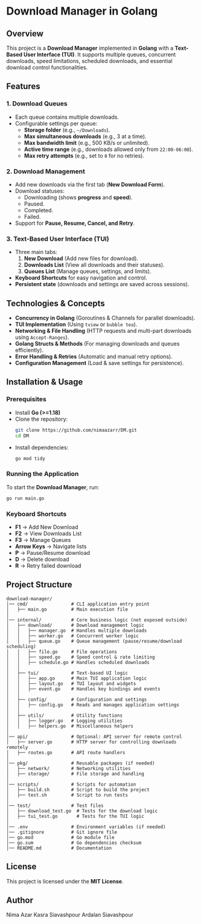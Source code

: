 # Download Manager in Golang

## Overview

This project is a **Download Manager** implemented in **Golang** with a **Text-Based User Interface (TUI)**. It supports multiple queues, concurrent downloads, speed limitations, scheduled downloads, and essential download control functionalities.

## Features

### 1. Download Queues

- Each queue contains multiple downloads.
- Configurable settings per queue:
  - **Storage folder** (e.g., `~/Downloads`).
  - **Max simultaneous downloads** (e.g., 3 at a time).
  - **Max bandwidth limit** (e.g., 500 KB/s or unlimited).
  - **Active time range** (e.g., downloads allowed only from `22:00-06:00`).
  - **Max retry attempts** (e.g., set to `0` for no retries).

### 2. Download Management

- Add new downloads via the first tab (**New Download Form**).
- Download statuses:
  - Downloading (shows **progress** and **speed**).
  - Paused.
  - Completed.
  - Failed.
- Support for **Pause, Resume, Cancel, and Retry**.

### 3. Text-Based User Interface (TUI)

- Three main tabs:
  1. **New Download** (Add new files for download).
  2. **Downloads List** (View all downloads and their statuses).
  3. **Queues List** (Manage queues, settings, and limits).
- **Keyboard Shortcuts** for easy navigation and control.
- **Persistent state** (downloads and settings are saved across sessions).

## Technologies & Concepts

- **Concurrency in Golang** (Goroutines & Channels for parallel downloads).
- **TUI Implementation** (Using `tview` or `bubble tea`).
- **Networking & File Handling** (HTTP requests and multi-part downloads using `Accept-Ranges`).
- **Golang Structs & Methods** (For managing downloads and queues efficiently).
- **Error Handling & Retries** (Automatic and manual retry options).
- **Configuration Management** (Load & save settings for persistence).

## Installation & Usage

### Prerequisites

- Install **Go (>=1.18)**
- Clone the repository:
  ```sh
  git clone https://github.com/nimaazarr/DM.git
  cd DM
  ```
- Install dependencies:
  ```sh
  go mod tidy
  ```

### Running the Application

To start the **Download Manager**, run:

```sh
go run main.go
```

### Keyboard Shortcuts

- **F1** → Add New Download
- **F2** → View Downloads List
- **F3** → Manage Queues
- **Arrow Keys** → Navigate lists
- **P** → Pause/Resume download
- **D** → Delete download
- **R** → Retry failed download

## Project Structure

```
download-manager/
│── cmd/                # CLI application entry point
│   ├── main.go         # Main execution file
│
│── internal/           # Core business logic (not exposed outside)
│   ├── download/       # Download management logic
│   │   ├── manager.go  # Handles multiple downloads
│   │   ├── worker.go   # Concurrent worker logic
│   │   ├── queue.go    # Queue management (pause/resume/download scheduling)
│   │   ├── file.go     # File operations
│   │   ├── speed.go    # Speed control & rate limiting
│   │   ├── schedule.go # Handles scheduled downloads
│   │
│   ├── tui/            # Text-based UI logic
│   │   ├── app.go      # Main TUI application logic
│   │   ├── layout.go   # TUI layout and widgets
│   │   ├── event.go    # Handles key bindings and events
│   │
│   ├── config/         # Configuration and settings
│   │   ├── config.go   # Reads and manages application settings
│   │
│   ├── utils/          # Utility functions
│   │   ├── logger.go   # Logging utilities
│   │   ├── helpers.go  # Miscellaneous helpers
│
│── api/                # Optional: API server for remote control
│   ├── server.go       # HTTP server for controlling downloads remotely
│   ├── routes.go       # API route handlers
│
│── pkg/                # Reusable packages (if needed)
│   ├── network/        # Networking utilities
│   ├── storage/        # File storage and handling
│
│── scripts/            # Scripts for automation
│   ├── build.sh        # Script to build the project
│   ├── test.sh         # Script to run tests
│
│── test/               # Test files
│   ├── download_test.go  # Tests for the download logic
│   ├── tui_test.go       # Tests for the TUI logic
│
│── .env                # Environment variables (if needed)
│── .gitignore          # Git ignore file
│── go.mod              # Go module file
│── go.sum              # Go dependencies checksum
│── README.md           # Documentation
```

## License

This project is licensed under the **MIT License**.

## Author

Nima Azar
Kasra Siavashpour
Ardalan Siavashpour

